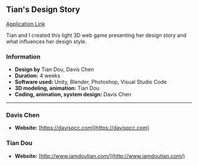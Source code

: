 ## Tian's Design Story

[Application Link](https://dcforce.github.io/td-design/tian-design-story/)  

Tian and I created this light 3D web game presenting her design story and what influences her design style.

### Information

* **Design by** Tian Dou, Davis Chen  
* **Duration:** 4 weeks  
* **Software used:** Unity, Blender, Photoshop, Visual Studio Code  
* **3D modeling, animation:** Tian Dou  
* **Coding, animation, system design:** Davis Chen  

***

### Davis Chen

* **Website:** [https://davispcc.com](https://davispcc.com)  

### Tian Dou
* **Website:** [http://www.iamdoutian.com/](http://www.iamdoutian.com/)

